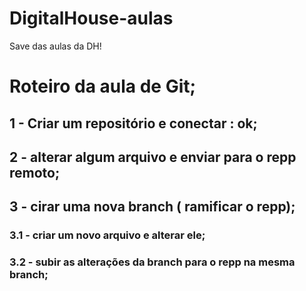 # DigitalHouse-aulas
Save das aulas da DH!
# Roteiro da aula de Git;

## 1 -  Criar um repositório e conectar : ok;
## 2 -  alterar algum arquivo e enviar para o repp remoto;
## 3 - cirar uma nova branch ( ramificar o repp);
### 3.1 -  criar um novo arquivo e alterar ele;
### 3.2 - subir as alterações da branch para o repp na mesma branch;



